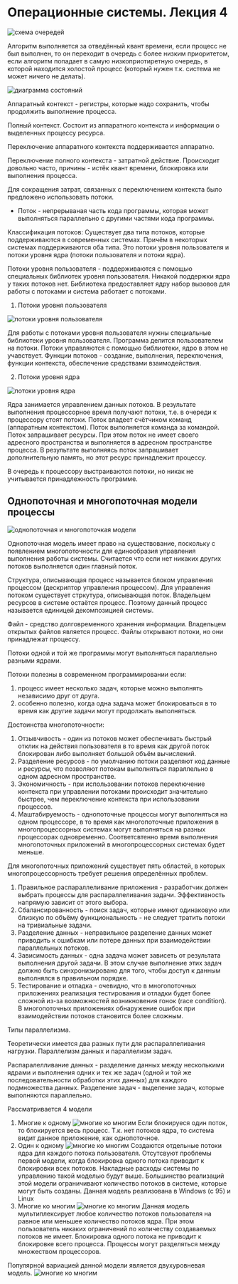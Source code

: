  # Операционные системы. Лекция 4

 ![схема очередей](1.jpg)

 Алгоритм выполняется за отведённый квант времени, если процесс не был выполнен, то он переходит в очередь с более низким приоритетом, если алгоритм попадает в самую низкоприотиретную очередь, в которой находится холостой процесс (который нужен т.к. система не может ничего не делать).

 ![диаграмма состояний](2.jpg)


Аппаратный контекст - регистры, которые надо сохранить, чтобы продолжить выполнение процесса.

Полный контекст. Состоит из аппаратного контекста и информации о выделенных процессу ресурса.

Переключение аппаратного контекста поддерживается аппаратно.

Переключение полного контекста - затратной действие. Происходит довольно часто, причины - истёк квант времени, блокировка или выполнения процесса. 

Для сокращения затрат, связанных с переключением контекста было предложено использовать потоки.

* Поток - непрерываная часть кода программы, которая может выполняться параллельно с другими частями кода программы.

Классификация потоков:
Существует два типа потоков, которые поддерживаются в современных системах. Причём в некоторых системах поддерживаются оба типа. Это потоки уровня пользователя и потоки уровня ядра (потоки пользователя и потоки ядра).

Потоки уровня пользователя - поддерживаются с помощью специальных библиотек уровня пользователя. Никакой поддержки ядра у таких потоков нет. Библиотека предоставляет ядру набор вызовов для работы с потоками и система работает с потоками.

1. Потоки уровня пользователя

![потоки уровня пользователя](3.jpg)

Для работы с потоками уровня пользователя нужны специальные библиотеки уровня пользователя. Программа делится пользователем на потоки. Потоки управляются с помощью библиотеки, ядро в этом не учавствует. Функции потоков - создание, выполнения, переключения, функции контекста, обеспечение средствами взаимодействия. 

2. Потоки уровня ядра

![потоки уровня ядра](4.jpg)

Ядра занимается управлением данных потоков. В результате выполнения процессорное время получают потоки, т.е. в очереди к процессору стоят потоки. Поток владеет счётчиком команд (аппаратным контекстом). Поток выполняется команда за командой. Поток запрашивает ресурсы. При этом поток не имеет своего адресного пространства и выполняется в адресном пространстве процесса. В результате выполняясь поток запрашивает дополнительную память, но этот ресурс принадлежит процессу. 

В очередь к процессору выстраиваются потоки, но никак не учитывается принадлежность программе.

## Однопоточная и многопоточная модели процессы

![однопоточная и многопоточкая модели](5.jpg)

Однопоточная модель имеет право на существование, поскольку с появлением многопоточности для единообразия управления выполнения работы системы. Считается что если нет никаких других потоков выполняется один главный поток.

Структура, описывающая процесс называется блоком управления процессом (дескриптор управления процессом). Для управления потоком существует стркутура, описывающая поток. Владельцем ресурсов в системе остаётся процесс. Поэтому данный процесс называется единицей декомпозицией системы.

Файл - средство долговременного хранения информации. Владельцем открытых файлов является процесс. Файлы открывают потоки, но они принадлежат процессу. 

Потоки одной и той же программы могут выполняться параллельно разными ядрами.

Потоки полезны в современном программировании если:
1. процесс имеет несколько задач, которые можно выполнять независимо друг от друга. 
2. особенно полезно, когда одна задача может блокироваться в то время как другие задачи могут продолжать выполняться.

Достоинства многопоточности:
1. Отзывчивость - один из потоков может обеспечивать быстрый отклик на действия пользователя в то время как другой поток блокирован либо выполняет большой объём вычислений.
2. Разделение ресурсов - по умолчанию потоки разделяют код данные и ресурсы, что позволяют потокам выполняться параллельно в одном адресном пространстве.
3. Экономичность - при использовании потоков переключение контекста при управлении потоками происходит значительно быстрее, чем переключение контекста при использовании процессов.
4. Маштабируемость - однопоточные процессы могут выполняться на одном процессоре, в то время как многопоточные приложения в многопроцессорных системах могут выполняться на разных процессорах одновременно. Соответсвтенно время выполнения многопоточных приложений в многопроцессорных системах будет меньше.

Для многопоточных приложений существует пять областей, в которых многопроцессорность требует решения определённых проблем.
1. Правильное распараллеливание приложения - разработчик должен выбрать процессы для распараллеливания задачи. Эффективность напрямую зависит от этого выбора. 
2. Сбалансированность - поиск задач, которые имеют одинаковую или близкую по объёму функциональность - не следует тратить потоки на тривиальные задачи.
3. Разделение данных - неправильное разделение данных может приводить к ошибкам или потере данных при взаимодействии параллельных потоков.
4. Зависимость данных - одна задача может зависеть от результата выполнения другой задачи. В этом случае выполнение этих задач должно быть синхронизировано для того, чтобы доступ к данным выполнялся в правильном порядке. 
5. Тестирование и отладка - очевидно, что в многопоточных приложениях реализация тестирования и отладки будет более сложной из-за возможностей возникновения гонок (race condition). В многопоточных приложениях обнаружение ошибок при взаимодействии потоков становится более сложным.

Типы параллелизма.

Теоретически имеется два разных пути для распараллеливания нагрузки. Параллелизм данных и параллелизм задач. 

Распаралелливание данных - разделение данных между несколькими ядрами и выполнения одних и тех же задач (одной и той же последовательности обработки этих данных) для каждого подмножества данных.
Разделение задач - выделение задач, которые выполняются параллельно.

Рассматривается 4 модели
1. Многие к одному
![многие ко многим](6.jpg)
Если блокируеся один поток, то блокируется весь процесс. Т.к. нет потоков ядра, то система видит данное приложение, как однопоточное.
2. Один к одному
![многие ко многим](7.jpg)
Создаются отдельные потоки ядра для каждого потока пользователя. Отсутсвуют проблемы первой модели, когда блокировка одного потока приводит к блокировки всех потоков. Накладные расходы системы по управлению такой моделью будут выше. Большинство реализаций этой модели ограничивают количество потоков в системе, которые могут быть созданы. Данная модель реализована в Windows (с 95) и Linux
3. Многие ко многим
![многие ко многим](8.jpg)
Данная модель мультиплексирует любое количество потоков пользователя на равное или меньшее количество потоков ядра. При этом пользователь никаких ограничений по количеству создаваемых потоков не имеет. Блокировка одного потока не приводит к блокировке всего процесса. Процессы могут разделяться между множеством процессоров.

Популярной вариацией данной модели является двухуровневая модель.
![многие ко многим](9.jpg)